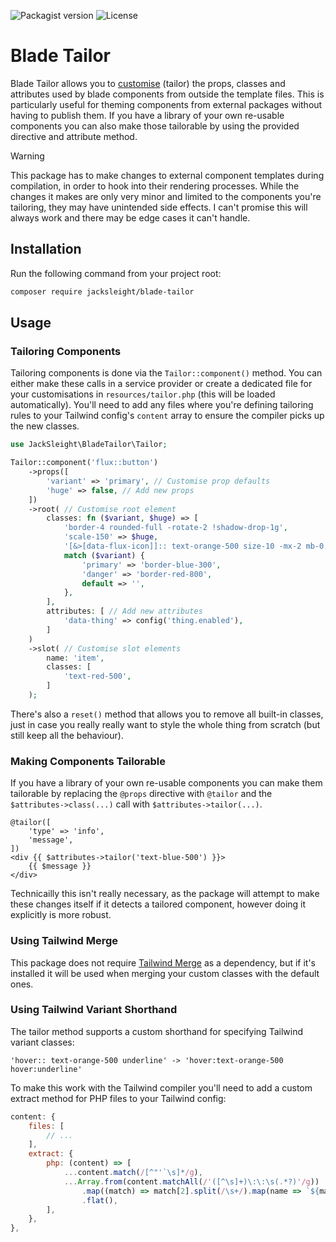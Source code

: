 ![Packagist version](https://flat.badgen.net/packagist/v/jacksleight/blade-tailor)
![License](https://flat.badgen.net/github/license/jacksleight/blade-tailor)

# Blade Tailor

Blade Tailor allows you to [customise](https://x.com/jacksleight/status/1839308170407325895) (tailor) the props, classes and attributes used by blade components from outside the template files. This is particularly useful for theming components from external packages without having to publish them. If you have a library of your own re-usable components you can also make those tailorable by using the provided directive and attribute method.

> [!WARNING] 
> This package has to make changes to external component templates during compilation, in order to hook into their rendering processes. While the changes it makes are only very minor and limited to the components you're tailoring, they may have unintended side effects. I can't promise this will always work and there may be edge cases it can't handle.

## Installation

Run the following command from your project root:

```bash
composer require jacksleight/blade-tailor
```

## Usage

### Tailoring Components

Tailoring components is done via the `Tailor::component()` method. You can either make these calls in a service provider or create a dedicated file for your customisations in `resources/tailor.php` (this will be loaded automatically). You'll need to add any files where you're defining tailoring rules to your Tailwind config's `content` array to ensure the compiler picks up the new classes.

```php
use JackSleight\BladeTailor\Tailor;

Tailor::component('flux::button')
    ->props([
        'variant' => 'primary', // Customise prop defaults
        'huge' => false, // Add new props
    ])
    ->root( // Customise root element
        classes: fn ($variant, $huge) => [
            'border-4 rounded-full -rotate-2 !shadow-drop-1g',
            'scale-150' => $huge,
            '[&>[data-flux-icon]]:: text-orange-500 size-10 -mx-2 mb-0.5 self-end',
            match ($variant) {
                'primary' => 'border-blue-300',
                'danger' => 'border-red-800',
                default => '',
            },
        ],
        attributes: [ // Add new attributes
            'data-thing' => config('thing.enabled'),
        ]
    )
    ->slot( // Customise slot elements
        name: 'item',
        classes: [
            'text-red-500',
        ]
    );
```

There's also a `reset()` method that allows you to remove all built-in classes, just in case you really really want to style the whole thing from scratch (but still keep all the behaviour).

### Making Components Tailorable

If you have a library of your own re-usable components you can make them tailorable by replacing the `@props` directive with `@tailor` and the `$attributes->class(...)` call with `$attributes->tailor(...)`.

```blade
@tailor([
    'type' => 'info',
    'message',
])
<div {{ $attributes->tailor('text-blue-500') }}>
    {{ $message }}
</div>
```

Technicailly this isn't really necessary, as the package will attempt to make these changes itself if it detects a tailored component, however doing it explicitly is more robust.

### Using Tailwind Merge

This package does not require [Tailwind Merge](https://github.com/gehrisandro/tailwind-merge-laravel) as a dependency, but if it's installed it will be used when merging your custom classes with the default ones.

### Using Tailwind Variant Shorthand

The tailor method supports a custom shorthand for specifying Tailwind variant classes:

```
'hover:: text-orange-500 underline' -> 'hover:text-orange-500 hover:underline'
```

To make this work with the Tailwind compiler you'll need to add a custom extract method for PHP files to your Tailwind config:

```js
content: {
    files: [
        // ...
    ],
    extract: {
        php: (content) => [
            ...content.match(/[^"'`\s]*/g),
            ...Array.from(content.matchAll(/'([^\s]+)\:\:\s(.*?)'/g))
                .map((match) => match[2].split(/\s+/).map(name => `${match[1]}:${name}`))
                .flat(),
        ],
    },
},

